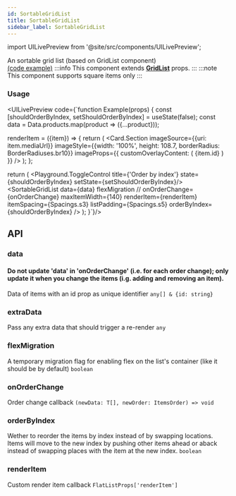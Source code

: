 ```yaml
---
id: SortableGridList
title: SortableGridList
sidebar_label: SortableGridList
---
```


import UILivePreview from '@site/src/components/UILivePreview';

An sortable grid list (based on GridList component)  
[(code example)](https://github.com/wix/react-native-ui-lib/blob/master/demo/src/screens/componentScreens/SortableGridListScreen.tsx)
:::info
This component extends **[GridList](/docs/components/lists/GridList)** props.
:::
:::note
This component supports square items only
:::
<div style={{display: 'flex', flexDirection: 'row', overflowX: 'auto', maxHeight: '500px', alignItems: 'center'}}></div>

### Usage
<UILivePreview code={`function Example(props) {
  const [shouldOrderByIndex, setShouldOrderByIndex] = useState(false);
  const data = Data.products.map(product => ({...product}));

  renderItem = ({item}) => {
    return (
      <Card flex customValue={item.id}>
        <Card.Section
          imageSource={{uri: item.mediaUrl}}
          imageStyle={{width: '100%', height: 108.7, borderRadius: BorderRadiuses.br10}}
          imageProps={{
            customOverlayContent: (
              <Text margin-s1 h1 orange30>
                {item.id}
              </Text>
            )
          }}
        />
      </Card>
    );
  };

  return (
      <View flex>
        <Playground.ToggleControl title={'Order by index'} state={shouldOrderByIndex} setState={setShouldOrderByIndex}/>
        <SortableGridList
          data={data}
          flexMigration
          // onOrderChange={onOrderChange}
          maxItemWidth={140}
          renderItem={renderItem}
          itemSpacing={Spacings.s3}
          listPadding={Spacings.s5}
          orderByIndex={shouldOrderByIndex}
        />
      </View>
  );
}`}/>

## API
### data
#### Do not update 'data' in 'onOrderChange' (i.e. for each order change); only update it when you change the items (i.g. adding and removing an item).
Data of items with an id prop as unique identifier
`any[] & {id: string} ` 

### extraData
Pass any extra data that should trigger a re-render
`any ` 

### flexMigration
A temporary migration flag for enabling flex on the list's container (like it should be by default)
`boolean ` 

### onOrderChange
Order change callback
`(newData: T[], newOrder: ItemsOrder) => void ` 

### orderByIndex
Wether to reorder the items by index instead of by swapping locations.
Items will move to the new index by pushing other items ahead or aback instead of swapping places with the item at the new index.
`boolean ` 

### renderItem
Custom render item callback
`FlatListProps['renderItem'] ` 


